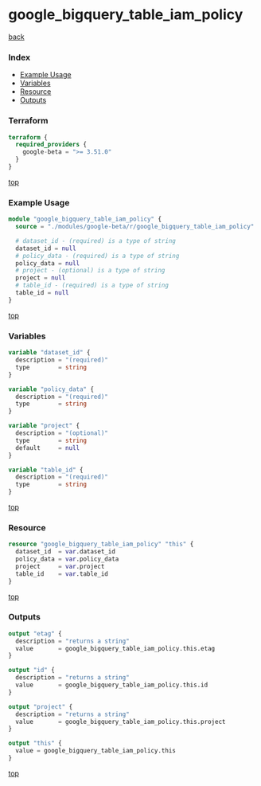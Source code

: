 # google_bigquery_table_iam_policy

[back](../google-beta.md)

### Index

- [Example Usage](#example-usage)
- [Variables](#variables)
- [Resource](#resource)
- [Outputs](#outputs)

### Terraform

```terraform
terraform {
  required_providers {
    google-beta = ">= 3.51.0"
  }
}
```

[top](#index)

### Example Usage

```terraform
module "google_bigquery_table_iam_policy" {
  source = "./modules/google-beta/r/google_bigquery_table_iam_policy"

  # dataset_id - (required) is a type of string
  dataset_id = null
  # policy_data - (required) is a type of string
  policy_data = null
  # project - (optional) is a type of string
  project = null
  # table_id - (required) is a type of string
  table_id = null
}
```

[top](#index)

### Variables

```terraform
variable "dataset_id" {
  description = "(required)"
  type        = string
}

variable "policy_data" {
  description = "(required)"
  type        = string
}

variable "project" {
  description = "(optional)"
  type        = string
  default     = null
}

variable "table_id" {
  description = "(required)"
  type        = string
}
```

[top](#index)

### Resource

```terraform
resource "google_bigquery_table_iam_policy" "this" {
  dataset_id  = var.dataset_id
  policy_data = var.policy_data
  project     = var.project
  table_id    = var.table_id
}
```

[top](#index)

### Outputs

```terraform
output "etag" {
  description = "returns a string"
  value       = google_bigquery_table_iam_policy.this.etag
}

output "id" {
  description = "returns a string"
  value       = google_bigquery_table_iam_policy.this.id
}

output "project" {
  description = "returns a string"
  value       = google_bigquery_table_iam_policy.this.project
}

output "this" {
  value = google_bigquery_table_iam_policy.this
}
```

[top](#index)